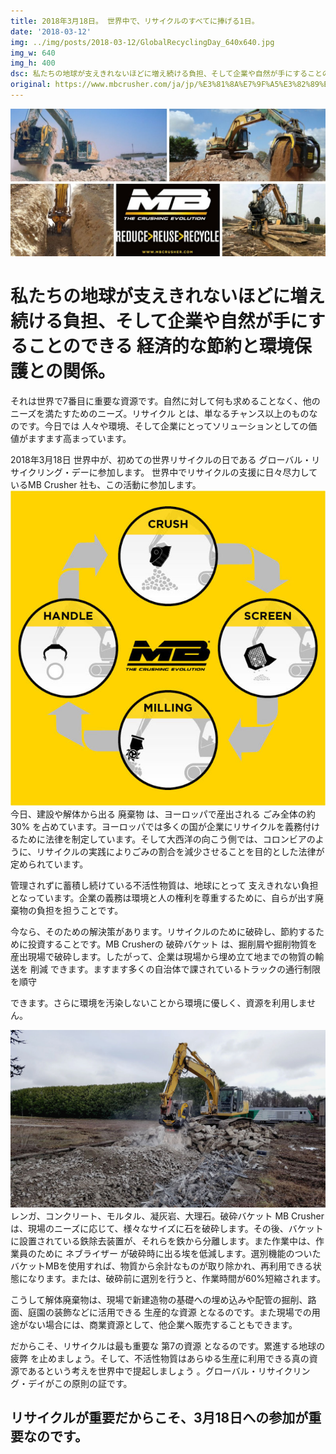```yaml
---
title: 2018年3月18日。 世界中で、リサイクルのすべてに捧げる1日。
date: '2018-03-12'
img: ../img/posts/2018-03-12/GlobalRecyclingDay_640x640.jpg
img_w: 640
img_h: 400
dsc: 私たちの地球が支えきれないほどに増え続ける負担、そして企業や自然が手にすることのできる 経済的な節約と環境保護との関係。
original: https://www.mbcrusher.com/ja/jp/%E3%81%8A%E7%9F%A5%E3%82%89%E3%81%9B/news/2018%E5%B9%B43%E6%9C%8818%E6%97%A5%E3%80%82-%E4%B8%96%E7%95%8C%E4%B8%AD%E3%81%A7%E3%80%81%E3%83%AA%E3%82%B5%E3%82%A4%E3%82%AF%E3%83%AB%E3%81%AE%E3%81%99%E3%81%B9%E3%81%A6%E3%81%AB%E6%8D%A7%E3%81%92%E3%82%8B1%E6%97%A5%E3%80%82
---
```

<img 
    src="../img/posts/2018-03-12/Riciclaggio_BF-MBS-MBG-MBR_1280x600.jpg"
    alt="Riciclaggio BF MBS MBG MBR 1280x600"
    class="rounded-2xl"
/>

# 私たちの地球が支えきれないほどに増え続ける負担、そして企業や自然が手にすることのできる 経済的な節約と環境保護との関係。
それは世界で7番目に重要な資源です。自然に対して何も求めることなく、他のニーズを満たすためのニーズ。リサイクル とは、単なるチャンス以上のものなのです。今日では 人々や環境、そして企業にとってソリューションとしての価値がますます高まっています。

2018年3月18日 世界中が、初めての世界リサイクルの日である グローバル・リサイクリング・デーに参加します。 世界中でリサイクルの支援に日々尽力しているMB Crusher 社も、この活動に参加します。
<img 
    src="../img/posts/2018-03-12/CicloCompleto_BF-MBS-MBG-MBR.640X640.jpg"
    alt="CicloCompleto BF MBS MBG MBR.640X640"
    class="rounded-2xl"
/>
今日、建設や解体から出る 廃棄物 は、ヨーロッパで産出される ごみ全体の約  30%  を占めています。ヨーロッパでは多くの国が企業にリサイクルを義務付けるために法律を制定しています。そして大西洋の向こう側では、コロンビアのように、リサイクルの実践によりごみの割合を減少させることを目的とした法律が定められています。

管理されずに蓄積し続けている不活性物質は、地球にとって 支えきれない負担 となっています。企業の義務は環境と人の権利を尊重するために、自らが出す廃棄物の負担を担うことです。

今なら、そのための解決策があります。リサイクルのために破砕し、節約するために投資することです。MB Crusherの 破砕バケット は、掘削屑や掘削物質を産出現場で破砕します。したがって、企業は現場から埋め立て地までの物質の輸送を 削減 できます。ますます多くの自治体で課されているトラックの通行制限を順守

できます。さらに環境を汚染しないことから環境に優しく、資源を利用しません。

<img 
    src="../img/posts/2018-03-12/BF80.3-with-Iron-Separator-France-sleepers.jpg"
    alt="BF80.3 with Iron Separator France sleepers"
    class="rounded-2xl"
/>
レンガ、コンクリート、モルタル、凝灰岩、大理石。破砕バケット MB Crusherは、現場のニーズに応じて、様々なサイズに石を破砕します。その後、バケットに設置されている鉄除去装置が、それらを鉄から分離します。また作業中は、作業員のために ネブライザー が破砕時に出る埃を低減します。選別機能のついたバケットMBを使用すれば、物質から余計なものが取り除かれ、再利用できる状態になります。または、破砕前に選別を行うと、作業時間が60%短縮されます。

こうして解体廃棄物は、現場で新建造物の基礎への埋め込みや配管の掘削、路面、庭園の装飾などに活用できる 生産的な資源 となるのです。また現場での用途がない場合には、商業資源として、他企業へ販売することもできます。

だからこそ、リサイクルは最も重要な 第7の資源 となるのです。累進する地球の 疲弊 を止めましょう。そして、不活性物質はあらゆる生産に利用できる真の資源であるという考えを世界中で提起しましょう 。グローバル・リサイクリング・デイがこの原則の証です。

## リサイクルが重要だからこそ、3月18日への参加が重要なのです。
